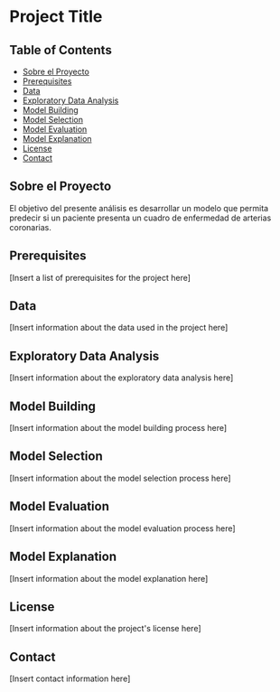 # Project Title

## Table of Contents
- [Sobre el Proyecto](#sobre-el-proyecto)
- [Prerequisites](#prerequisites)
- [Data](#data)
- [Exploratory Data Analysis](#exploratory-data-analysis)
- [Model Building](#model-building)
- [Model Selection](#model-selection)
- [Model Evaluation](#model-evaluation)
- [Model Explanation](#model-explanation)
- [License](#license)
- [Contact](#contact)

## Sobre el Proyecto

El objetivo del presente análisis es desarrollar un modelo que permita predecir si un paciente presenta un cuadro de enfermedad de arterias coronarias.


## Prerequisites

[Insert a list of prerequisites for the project here]

## Data

[Insert information about the data used in the project here]

## Exploratory Data Analysis

[Insert information about the exploratory data analysis here]

## Model Building

[Insert information about the model building process here]

## Model Selection

[Insert information about the model selection process here]

## Model Evaluation

[Insert information about the model evaluation process here]

## Model Explanation

[Insert information about the model explanation here]


## License

[Insert information about the project's license here]

## Contact

[Insert contact information here]

